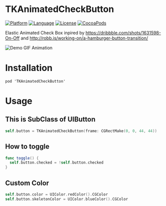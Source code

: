 
# TKAnimatedCheckButton

[![Platform](http://img.shields.io/badge/platform-ios-blue.svg?style=flat
)](https://developer.apple.com/iphone/index.action)
[![Language](http://img.shields.io/badge/language-swift-brightgreen.svg?style=flat
)](https://developer.apple.com/swift)
[![License](http://img.shields.io/badge/license-MIT-lightgrey.svg?style=flat
)](http://mit-license.org)
[![CocoaPods](https://img.shields.io/cocoapods/v/TKAnimatedCheckButton.svg)]()


Elastic Animated Check Box inpired by
https://dribbble.com/shots/1631598-On-Off
and
http://robb.is/working-on/a-hamburger-button-transition/


![Demo GIF Animation](https://raw.githubusercontent.com/entotsu/TKAnimatedCheckButton/master/demo.gif "Demo GIF Animation")


# Installation
```
pod 'TKAnimatedCheckButton'
```

# Usage

## This is SubClass of UIButton

``` swift
self.button = TKAnimatedCheckButton(frame: CGRectMake(0, 0, 44, 44))
```

## How to toggle
``` swift
func toggle() {
  self.button.checked = !self.button.checked
}
```
## Custom Color
``` swift
self.button.color = UIColor.redColor().CGColor
self.button.skeletonColor = UIColor.blueColor().CGColor
```
